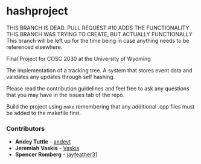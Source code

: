 # hashproject

THIS BRANCH IS DEAD. PULL REQUEST #10 ADDS THE FUNCTIONALITY THIS BRANCH WAS TRYING TO CREATE, BUT ACTUALLY FUNCTIONALLY
This branch will be left up for the time being in case anything needs to be referenced elsewhere.

Final Project for COSC 2030 at the University of Wyoming

The implementation of a tracking tree. A system that stores event data and validates any updates through self hashing.

Please read the contribution guidelines and feel free to ask any questions that you may have in the issues tab of the repo.

Build the project using `make` remembering that any additional .cpp files must be added to the makefile first.

### Contributors
* **Andey Tuttle** - [andeyt](https://github.com/andeyt)
* **Jeremiah Vaskis** - [Vaskis](https://github.com/Vaskis)
* **Spencer Romberg** - [jayfeather31](https://github.com/jayfeather31)
